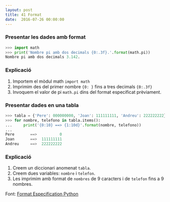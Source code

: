 ```yaml
---
layout: post
title: 41 Format
date:  2016-07-26 00:00:00
---
```


### Presentar les dades amb format

```python
>>> import math
>>> print('Nombre pi amb dos decimals {0:.3f}.'.format(math.pi))
Nombre pi amb dos decimals 3.142.
```
### Explicació

1. Importem el mòdul math `import math`
2. Imprimim des del primer nombre `{0: }` fins a tres decimals `{0:.3f}`
3. Invoquem el valor de pi `math.pi` dins del format especificat prèviament.

### Presentar dades en una tabla

```python
>>> tabla = {'Pere': 000000000, 'Joan': 111111111, 'Andreu': 222222222}
>>> for nombre, telefono in tabla.items():
...     print('{0:10} ==> {1:10d}'.format(nombre, telefono))
... 
Pere       ==>          0
Joan       ==>  111111111
Andreu     ==>  222222222
```

### Explicació

1. Creem un diccionari anomenat `tabla`.
2. Creem dues variables: `nombre` i `telefon`.
3. Les imprimim amb format de `nombres` de 9 caracters i de `telefon` fins a 9 nombres.

Font: [Format Especification Python](https://docs.python.org/3.1/library/string.html#formatspec)
